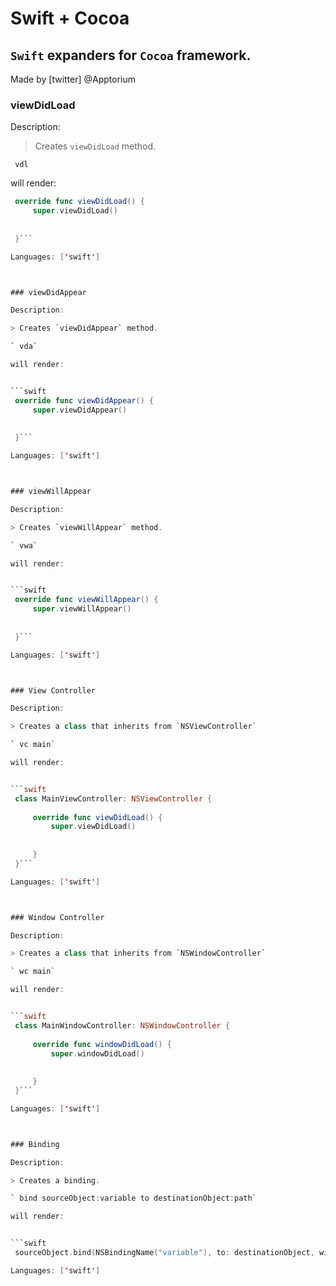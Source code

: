 # Swift + Cocoa

## `Swift` expanders for `Cocoa` framework.

Made by [twitter] @Apptorium

### viewDidLoad

Description:

> Creates `viewDidLoad` method.

` vdl`

will render:


```swift
 override func viewDidLoad() {
     super.viewDidLoad()
     
     
 }```

Languages: ['swift']



### viewDidAppear

Description:

> Creates `viewDidAppear` method.

` vda`

will render:


```swift
 override func viewDidAppear() {
     super.viewDidAppear()
     
     
 }```

Languages: ['swift']



### viewWillAppear

Description:

> Creates `viewWillAppear` method.

` vwa`

will render:


```swift
 override func viewWillAppear() {
     super.viewWillAppear()
     
     
 }```

Languages: ['swift']



### View Controller

Description:

> Creates a class that inherits from `NSViewController`

` vc main`

will render:


```swift
 class MainViewController: NSViewController {
 
     override func viewDidLoad() {
         super.viewDidLoad()
         
         
     }
 }```

Languages: ['swift']



### Window Controller

Description:

> Creates a class that inherits from `NSWindowController`

` wc main`

will render:


```swift
 class MainWindowController: NSWindowController {
 
     override func windowDidLoad() {
         super.windowDidLoad()
         
         
     }
 }```

Languages: ['swift']



### Binding

Description:

> Creates a binding.

` bind sourceObject:variable to destinationObject:path`

will render:


```swift
 sourceObject.bind(NSBindingName("variable"), to: destinationObject, withKeyPath: "path", options: nil)```

Languages: ['swift']



